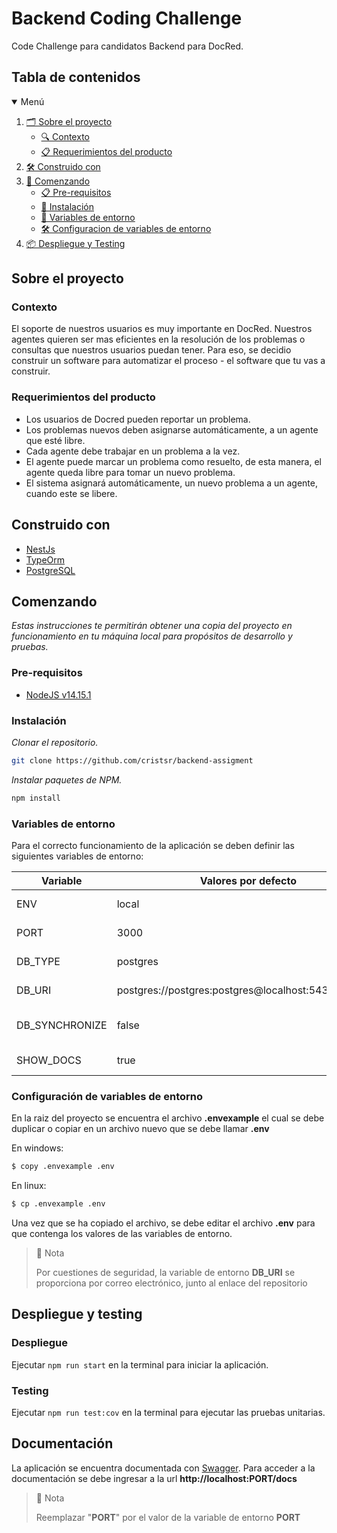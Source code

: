 # Backend Coding Challenge

Code Challenge para candidatos Backend para DocRed.

## Tabla de contenidos

<details open="open">
  <summary>Menú</summary>
  <ol>
    <li>
        <a href="#sobre-el-proyecto">🗂️ Sobre el proyecto</a>
      <ul>
        <li><a href="#contexto">🔍 Contexto</a></li>
        <li><a href="#requerimientos-del-producto">📋 Requerimientos del producto</a></li>
      </ul>
    </li>
    <li><a href="#construido-con">🛠️ Construido con</a></li>
    <li>
      <a href="#comenzando">🚀 Comenzando</a>
      <ul>
        <li><a href="#pre-requisitos">📋 Pre-requisitos</a></li>
        <li><a href="#instalación">🔧 Instalación</a></li>
        <li><a href="#variables-de-entorno">📌 Variables de entorno</a></li>
        <li><a href="#configuracion-de-variables-de-entorno">🛠️ Configuracion de variables de entorno</a></li>
      </ul>
    </li>
    <li><a href="#despliegue">📦 Despliegue y Testing</a></li>
  </ol>
</details>

## Sobre el proyecto

### Contexto

El soporte de nuestros usuarios es muy importante en DocRed. Nuestros agentes quieren ser mas eficientes en la
resolución de los problemas o consultas que nuestros usuarios puedan tener. Para eso, se decidio construir un software
para automatizar el proceso - el software que tu vas a construir.

### Requerimientos del producto

- Los usuarios de Docred pueden reportar un problema.
- Los problemas nuevos deben asignarse automáticamente, a un agente que esté libre.
- Cada agente debe trabajar en un problema a la vez.
- El agente puede marcar un problema como resuelto, de esta manera, el agente queda libre para tomar un nuevo problema.
- El sistema asignará automáticamente, un nuevo problema a un agente, cuando este se libere.

## Construido con

* [NestJs](https://nestjs.com/)
* [TypeOrm](https://typeorm.io/)
* [PostgreSQL](https://www.postgresql.org/)

## Comenzando

_Estas instrucciones te permitirán obtener una copia del proyecto en funcionamiento en tu máquina local para propósitos
de desarrollo y pruebas._

### Pre-requisitos

* [NodeJS v14.15.1](https://nodejs.org/en/)

### Instalación

_Clonar el repositorio._

```sh
git clone https://github.com/cristsr/backend-assigment
```

_Instalar paquetes de NPM._

```sh
npm install
```

### Variables de entorno
Para el correcto funcionamiento de la aplicación se deben definir las siguientes variables de entorno:

| Variable        | Valores por defecto                                  | Descripción                               |
|-----------------|------------------------------------------------------|-------------------------------------------|
| ENV             | local                                                | Ambiente de ejecución                     |
| PORT            | 3000                                                 | Puerto de la app                          |
| DB_TYPE         | postgres                                             | Tipo de base de datos                     |                      
| DB_URI          | postgres://postgres:postgres@localhost:5432/postgres | URI de la base de datos                   |           
| DB_SYNCHRONIZE  | false                                                | Sincronizar entidades en la base de datos |
| SHOW_DOCS       | true                                                 | Mostrar documentación                     |


### Configuración de variables de entorno

En la raiz del proyecto se encuentra el archivo **.envexample** el cual se debe duplicar o copiar en un archivo nuevo
que se debe llamar **.env**

En windows:
```sh
$ copy .envexample .env
```

En linux:
```sh
$ cp .envexample .env
```

Una vez que se ha copiado el archivo, se debe editar el archivo **.env** para que contenga los valores de las variables de entorno.

> 🚧 Nota
>
> Por cuestiones de seguridad, la variable de entorno **DB_URI** se proporciona por correo electrónico, junto al enlace del repositorio

## Despliegue y testing

### Despliegue
Ejecutar `npm run start` en la terminal para iniciar la aplicación.

### Testing
Ejecutar `npm run test:cov` en la terminal para ejecutar las pruebas unitarias.

## Documentación
La aplicación se encuentra documentada con [Swagger](https://swagger.io/).
Para acceder a la documentación se debe ingresar a la url **http://localhost:PORT/docs**               

> 🚧 Nota
>
> Reemplazar "**PORT**" por el valor de la variable de entorno **PORT**
